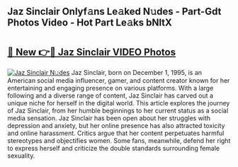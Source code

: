 ## Jaz Sinclair Onlyf𝚊ns Le𝚊ked N𝚞des - Part-Gdt Photos Video - Hot Part Le𝚊ks bNItX

# <h2><a href="http://ac48756.deff.icu/?id=Jaz+Sinclair">🔗 New 👉🔴 Jaz Sinclair VIDEO Photos</a></h2>

[![Jaz Sinclair N𝚞des](https://i.imgur.com/rIISA9y.gif)](http://ac48756.deff.icu/?id=Jaz+Sinclair)
Jaz Sinclair, born on December 1, 1995, is an American social media influencer, gamer, and content creator known for her entertaining and engaging presence on various platforms. With a large following and a diverse range of content, Jaz Sinclair has carved out a unique niche for herself in the digital world. This article explores the journey of Jaz Sinclair, from her humble beginnings to her current status as a social media sensation. Jaz Sinclair has been open about her struggles with depression and anxiety, but her online presence has also attracted toxicity and online harassment. Critics argue that her content perpetuates harmful stereotypes and objectifies women. Some fans, meanwhile, defend her right to express herself and criticize the double standards surrounding female sexuality.
